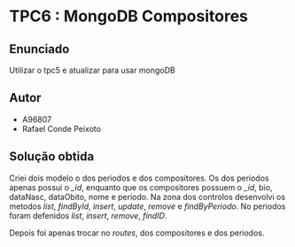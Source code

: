 # TPC6 : MongoDB Compositores

## Enunciado

Utilizar o tpc5 e atualizar para usar mongoDB

## Autor

- A96807
- Rafael Conde Peixoto

## Solução obtida 

Criei dois modelo o dos periodos e dos compositores. Os dos periodos apenas possui o *_id*, enquanto que os compositores possuem o *_id*, bio, dataNasc, dataObito, nome e periodo. Na zona dos controlos desenvolvi os metodos *list*, *findById*, *insert*, *update*,
*remove* e *findByPeriodo*.
No periodos foram defenidos *list*, *insert*, *remove*, *findID*.

Depois foi apenas trocar no *routes*, dos compositores e dos periodos.


